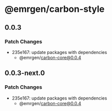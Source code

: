 # @emrgen/carbon-style

## 0.0.3

### Patch Changes

- 235e167: update packages with dependencies
  - @emrgen/carbon-core@0.0.4

## 0.0.3-next.0

### Patch Changes

- 235e167: update packages with dependencies
  - @emrgen/carbon-core@0.0.4

